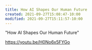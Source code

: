 ```yaml
---
title: How AI Shapes Our Human Future
created: 2021-09-27T15:08:47-10:00
modified: 2021-09-27T15:11:57-10:00
---
```


"How AI Shapes Our Human Future"

https://youtu.be/H0No6x5FYGo
